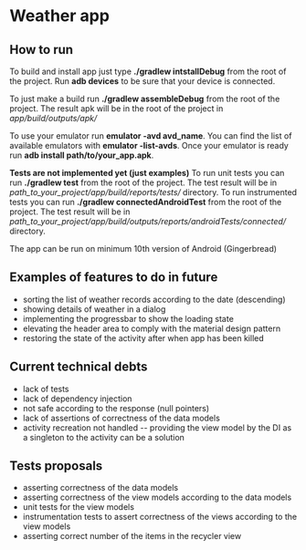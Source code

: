 # Weather app

## How to run

To build and install app just type **./gradlew intstallDebug** from the root of the project. Run **adb devices** to be sure that your device is connected.

To just make a build run **./gradlew assembleDebug** from the root of the project. The result apk will be in the root of the project in *app/build/outputs/apk/*

To use your emulator run **emulator -avd avd_name**. You can find the list of available emulators with **emulator -list-avds**. Once your emulator is ready run **adb install path/to/your_app.apk**.

**Tests are not implemented yet (just examples)**
To run unit tests you can run **./gradlew test** from the root of the project. The test result will be in *path_to_your_project/app/build/reports/tests/* directory.
To run instrumented tests you can run **./gradlew connectedAndroidTest** from the root of the project. The test result will be in *path_to_your_project/app/build/outputs/reports/androidTests/connected/* directory.

The app can be run on minimum 10th version of Android (Gingerbread)

## Examples of features to do in future

- sorting the list of weather records according to the date (descending)
- showing details of weather in a dialog
- implementing the progressbar to show the loading state
- elevating the header area to comply with the material design pattern
- restoring the state of the activity after when app has been killed

## Current technical debts

- lack of tests
- lack of dependency injection
- not safe according to the response (null pointers)
- lack of assertions of correctness of the data models
- activity recreation not handled
-- providing the view model by the DI as a singleton to the activity can be a solution

## Tests proposals

- asserting correctness of the data models
- asserting correctness of the view models according to the data models
- unit tests for the view models
- instrumentation tests to assert correctness of the views according to the view models
- asserting correct number of the items in the recycler view
